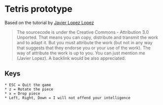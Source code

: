 # Tetris prototype

Based on the tutorial by [Javier Lopez Lopez](http://javilop.com)

> The sourcecode is under the Creative Commons - Attribution 3.0 Unported.
> That means you can copy, distribute and transmit the work and to adapt it.
> But you must attribute the work (but not in any way that suggests that they endorse you or your use of the work).
> The way of attribute the work is up to you. You can just mention me (Javier Lopez).
> A backlink would be also appreciated.


Keys
----

    * ESC = Quit the game
    * z = Rotate the piece
    * x = Drop piece
    * Left, Right, Down = I will not offend your intelligence
